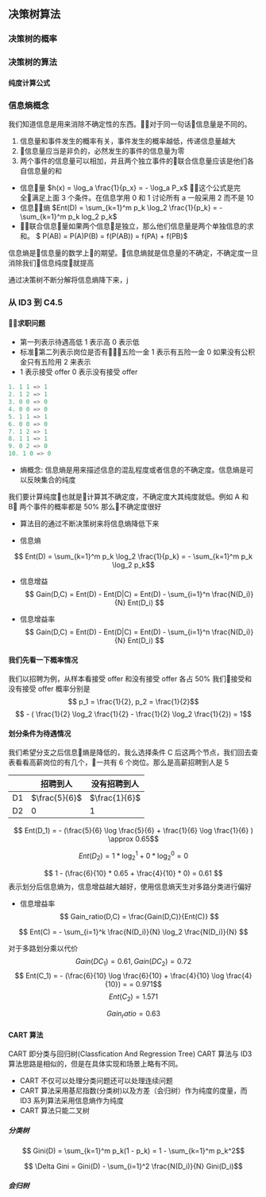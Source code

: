 ## 决策树算法
### 决策树的概率
### 决策树的算法
#### 纯度计算公式
### 信息熵概念
我们知道信息是用来消除不确定性的东西。对于同一句话信息量是不同的。
1. 信息量和事件发生的概率有关，事件发生的概率越低，传递信息量越大
2. 信息量应当是非负的，必然发生的事件的信息量为零
3. 两个事件的信息量可以相加，并且两个独立事件的联合信息量应该是他们各自信息量的和

- 信息量 $h(x) = \log_a \frac{1}{p_x} = - \log_a P_x$
这个公式是完全满足上面 3 个条件。在信息学用 0 和 1 讨论所有 a 一般采用 2 而不是 10 
- 信息熵 $Ent(D) = \sum_{k=1}^m p_k \log_2 \frac{1}{p_k} = - \sum_{k=1}^m p_k log_2 p_k$
- 联合信息量如果两个信息是独立，那么他们信息量是两个单独信息的求和。
    $ P(AB) = P(A)P(B) = f(P(AB)) = f(PA) + f(PB)$
  
信息熵是信息量的数学上的期望。信息熵就是信息量的不确定，不确定度一旦消除我们信息纯度就提高

通过决策树不断分解将信息熵降下来，j
### 从 ID3 到 C4.5

#### 求职问题
- 第一列表示待遇高低 1 表示高 0 表示低
- 标准第二列表示岗位是否有五险一金 1 表示有五险一金 0 如果没有公积金只有五险用 2 来表示
- 1 表示接受 offer 0 表示没有接受 offer
```python
1. 1 1 => 1
2. 1 2 => 1
3. 0 0 => 0
4. 0 0 => 0
5. 1 1 => 1
6. 0 0 => 0
7. 1 2 => 1
8. 1 1 => 1
9. 0 2 => 0
10. 1 0 => 0

```

- 熵概念: 信息熵是用来描述信息的混乱程度或者信息的不确定度。信息熵是可以反映集合的纯度

我们要计算纯度也就是计算其不确定度，不确定度大其纯度就低。例如 A 和 B 两个事件的概率都是 50% 那么不确定度很好
- 算法目的通过不断决策树来将信息熵降低下来

- 信息熵 

$$ Ent(D) = \sum_{k=1}^m p_k \log_2 \frac{1}{p_k} = - \sum_{k=1}^m p_k \log_2 p_k$$


- 信息增益 $$ Gain(D,C) = Ent(D) - Ent(D|C) = Ent(D) - \sum_{i=1}^n \frac{N(D_i)}{N} Ent(D_i) $$

- 信息增益率
$$ Gain(D,C) = Ent(D) - Ent(D|C) = Ent(D) - \sum_{i=1}^n \frac{N(D_i)}{N} Ent(D_i) $$

#### 我们先看一下概率情况
我们以招聘为例，从样本看接受 offer 和没有接受 offer 各占 50% 
我们接受和没有接受 offer 概率分别是
$$ p_1 = \frac{1}{2}, p_2 = \frac{1}{2}$$
$$ - ( \frac{1}{2} \log_2 \frac{1}{2} -  \frac{1}{2} \log_2 \frac{1}{2}) = 1$$

#### 划分条件为待遇情况
我们希望分支之后信息熵是降低的，我么选择条件 C 后这两个节点，我们回去查表看看高薪岗位的有几个，一共有 6 个岗位。那么是高薪招聘到人是 5 

 |  | 招聘到人 | 没有招聘到人 |
| ------ | ------ | ------ |
| D1 | $\frac{5}{6}$ | $\frac{1}{6}$ |
| D2 | 0 | 1 |

$$ Ent(D_1) = - (\frac{5}{6} \log \frac{5}{6} + \frac{1}{6} \log \frac{1}{6} ) \approx 0.65$$

$$ Ent(D_2) = 1 * \log_2^1 + 0 * \log_2^0 = 0 $$

$$ 1 - (\frac{6}{10} * 0.65 + \frac{4}{10} * 0) = 0.61 $$
表示划分后信息熵为，信息增益越大越好，使用信息熵天生对多路分类进行偏好
- 信息增益率
$$ Gain_ratio(D,C) = \frac{Gain(D,C)}{Ent(C)} $$

$$ Ent(C) = - \sum_{i=1}^k \frac{N(D_i)}{N} \log_2 \frac{N(D_i)}{N} $$

对于多路划分乘以代价
$$ Gain(D C_1) = 0.61, Gain(D C_2) = 0.72$$
$$ Ent(C_1) = - (\frac{6}{10} \log \frac{6}{10} + \frac{4}{10} \log \frac{4}{10}) = = 0.971$$
$$ Ent(C_2) = 1.571$$

$$ Gain_ratio = 0.63  $$

#### CART 算法
CART 即分类与回归树(Classfication And Regression Tree) CART 算法与 ID3 算法思路是相似的，但是在具体实现和场景上略有不同。
- CART 不仅可以处理分类问题还可以处理连续问题
- CART 算法采用基尼指数(分类树)以及方差（会归树）作为纯度的度量，而 ID3 系列算法采用信息熵作为纯度
- CART 算法只能二叉树
##### 分类树
$$ Gini(D) = \sum_{k=1}^m p_k(1 - p_k) = 1 - \sum_{k=1}^m p_k^2$$

$$ \Delta Gini = Gini(D) -   \sum_{i=1}^2 \frac{N(D_i)}{N} Gini(D_i)$$
##### 会归树

